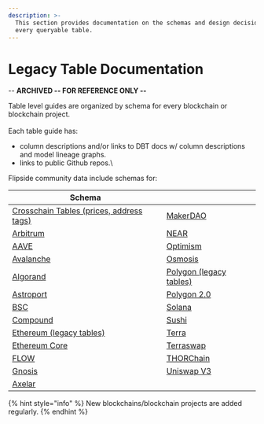 ```yaml
---
description: >-
  This section provides documentation on the schemas and design decisions behind
  every queryable table.
---
```


# Legacy Table Documentation

\-- **ARCHIVED -- FOR REFERENCE ONLY --**&#x20;

Table level guides are organized by schema for every blockchain or blockchain project. \
\
Each table guide has:

* column descriptions and/or links to DBT docs w/ column descriptions and model lineage graphs.
* links to public Github repos.\


Flipside community data include schemas for:

| Schema                                                         |                                                     |
| -------------------------------------------------------------- | --------------------------------------------------- |
| [Crosschain Tables (prices, address tags)](crosschain-tables/) | [MakerDAO](ethereum-maker-dao-tables.md)            |
| [Arbitrum](arbitrum-tables.md)                                 | [NEAR ](near-tables.md)                             |
| [AAVE](aave-tables/)                                           | [Optimism](optimism-tables.md)                      |
| [Avalanche](avalanche-tables.md)                               | [Osmosis](osmosis-tables/)                          |
| [Algorand](algorand-tables/)                                   | [Polygon (legacy tables)](polygon-tables/)          |
| [Astroport](astroport-tables/)                                 | [Polygon 2.0](polygon-2.0-tables.md)                |
| [BSC](bsc-tables.md)                                           | [Solana](solana-tables.md)                          |
| [Compound](compound-tables/)                                   | [Sushi](ethereum-sushi-tables.md)                   |
| [Ethereum (legacy tables)](broken-reference)                   | [Terra](terra-tables/)                              |
| [Ethereum Core](ethereum-tables.md)                            | [Terraswap](terraswap-tables/)                      |
| [FLOW](flow-tables/)                                           | [THORChain](thorchain-tables/thorchain-base-table/) |
| [Gnosis](flow-tables/)                                         | [Uniswap V3](uniswap-v3-tables/)                    |
| [Axelar](axelar-tables.md)                                     |                                                     |



{% hint style="info" %}
New blockchains/blockchain projects are added regularly.&#x20;
{% endhint %}

